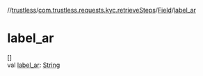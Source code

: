 //[trustless](../../../index.md)/[com.trustless.requests.kyc.retrieveSteps](../index.md)/[Field](index.md)/[label_ar](label_ar.md)

# label_ar

[]\
val [label_ar](label_ar.md): [String](https://kotlinlang.org/api/latest/jvm/stdlib/kotlin/-string/index.html)
